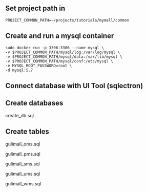 ## Set project path in 

~~~
PROJECT_COMMON_PATH=~/projects/tutorials/mymall/common
~~~

## Create and run a mysql container

~~~
sudo docker run -p 3306:3306 --name mysql \
-v $PROJECT_COMMON_PATH/mysql/log:/var/log/mysql \
-v $PROJECT_COMMON_PATH/mysql/data:/var/lib/mysql \
-v $PROJECT_COMMON_PATH/mysql/conf:/etc/mysql \
-e MYSQL_ROOT_PASSWORD=root \
-d mysql:5.7
~~~

## Connect database with UI Tool (sqlectron)

## Create databases

create_db.sql

## Create tables

gulimall_oms.sql

gulimall_pms.sql

gulimall_sms.sql

gulimall_ums.sql

gulimall_wms.sql
